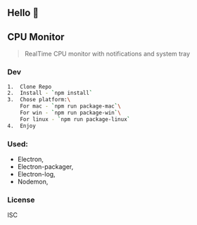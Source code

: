 ## Hello :wave:

## CPU Monitor

> RealTime CPU monitor with notifications and system tray

### Dev

```bash
1.  Clone Repo
2.  Install - `npm install`
3.  Chose platform:\
    For mac - `npm run package-mac`\
    For win - `npm run package-win`\
    For linux - `npm run package-linux`
4.  Enjoy

```

### Used:

- Electron,
- Electron-packager,
- Electron-log,
- Nodemon,

### License

ISC
